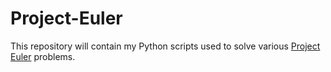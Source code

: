 # Project-Euler
This repository will contain my Python scripts used to solve various [Project Euler](https://projecteuler.net/about) problems. 
